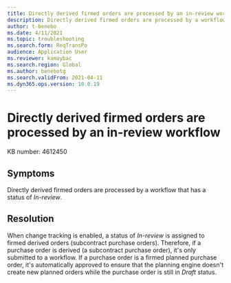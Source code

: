 ```yaml
---
title: Directly derived firmed orders are processed by an in-review workflow
description: Directly derived firmed orders are processed by a workflow that has an In-review status.
author: t-benebo
ms.date: 4/11/2021
ms.topic: troubleshooting
ms.search.form: ReqTransPo
audience: Application User
ms.reviewer: kamaybac
ms.search.region: Global
ms.author: benebotg
ms.search.validFrom: 2021-04-11
ms.dyn365.ops.version: 10.0.19
---
```


# Directly derived firmed orders are processed by an in-review workflow

KB number: 4612450

## Symptoms

Directly derived firmed orders are processed by a workflow that has a status of *In-review*.

## Resolution

When change tracking is enabled, a status of *In-review* is assigned to firmed derived orders (subcontract purchase orders). Therefore, if a purchase order is derived (a subcontract purchase order), it's only submitted to a workflow. If a purchase order is a firmed planned purchase order, it's automatically approved to ensure that the planning engine doesn't create new planned orders while the purchase order is still in *Draft* status.
